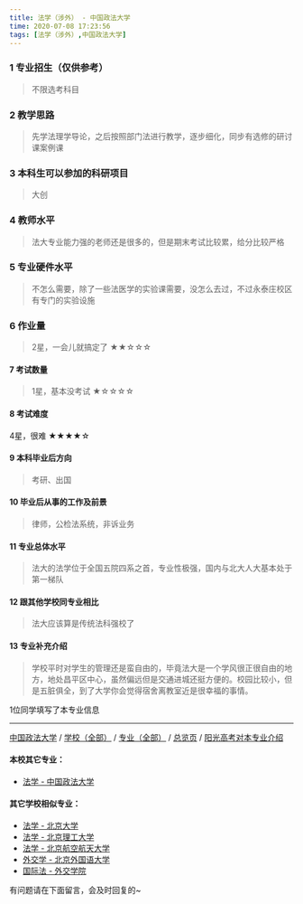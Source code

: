 ```yaml
---
title: 法学（涉外） - 中国政法大学
time: 2020-07-08 17:23:56
tags: [法学（涉外）,中国政法大学]
---
```

### 1 专业招生（仅供参考）  
> 不限选考科目  


### 2 教学思路
> 先学法理学导论，之后按照部门法进行教学，逐步细化，同步有选修的研讨课案例课


### 3 本科生可以参加的科研项目
>  大创


### 4 教师水平
> 法大专业能力强的老师还是很多的，但是期末考试比较累，给分比较严格


### 5 专业硬件水平
> 不怎么需要，除了一些法医学的实验课需要，没怎么去过，不过永泰庄校区有专门的实验设施


### 6 作业量
>2星，一会儿就搞定了
★★☆☆☆


#### 7 考试数量
>1星，基本没考试
★☆☆☆☆


#### 8 考试难度
> 
4星，很难
★★★★☆


#### 9 本科毕业后方向
> 考研、出国


#### 10 毕业后从事的工作及前景
> 律师，公检法系统，非诉业务


#### 11 专业总体水平
> 法大的法学位于全国五院四系之首，专业性极强，国内与北大人大基本处于第一梯队


#### 12 跟其他学校同专业相比
> 法大应该算是传统法科强校了


#### 13 专业补充介绍
> 学校平时对学生的管理还是蛮自由的，毕竟法大是一个学风很正很自由的地方，地处昌平区中心，虽然偏远但是交通进城还挺方便的。校园比较小，但是五脏俱全，到了大学你会觉得宿舍离教室近是很幸福的事情。

1位同学填写了本专业信息
***
[中国政法大学](https://univgo.github.io/2020/07/08/中国政法大学) / [学校（全部）](https://univgo.github.io/2020/07/08/3efa6bcca419) / [专业（全部）](https://univgo.github.io/2020/07/08/2d4c6d3552c2) / [总览页](https://univgo.github.io/2020/07/08/445daeb4fa00) / [阳光高考对本专业介绍](http://gaokao.chsi.com.cn/sch/zyk/view.do?schId=73394671&specId=73381155
)
#### 本校其它专业：
- [法学 - 中国政法大学](https://univgo.github.io/2020/07/08/b7701ed3cb8f)

#### 其它学校相似专业：
- [法学 - 北京大学](https://univgo.github.io/2020/07/08/67bf7fc84283)
- [法学 - 北京理工大学](https://univgo.github.io/2020/07/08/a1edd0b533fb)
- [法学 - 北京航空航天大学](https://univgo.github.io/2020/07/08/fc471907e297)
- [外交学 - 北京外国语大学](https://univgo.github.io/2020/07/08/1fd62a7bd5ad)
- [国际法 - 外交学院](https://univgo.github.io/2020/07/08/041f7cb60325)

有问题请在下面留言，会及时回复的~